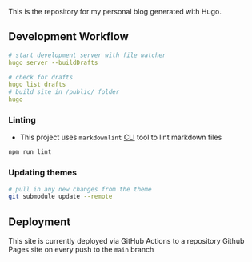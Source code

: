 This is the repository for my personal blog generated with Hugo.
## Development Workflow
```yaml
# start development server with file watcher
hugo server --buildDrafts

# check for drafts
hugo list drafts
# build site in /public/ folder
hugo
```
### Linting
- This project uses `markdownlint` [CLI](https://github.com/igorshubovych/markdownlint-cli) tool to lint markdown files
```bash
npm run lint
```
### Updating themes
```bash
# pull in any new changes from the theme
git submodule update --remote
```

## Deployment
This site is currently deployed via GitHub Actions to a repository Github Pages site on every push to the `main` branch
